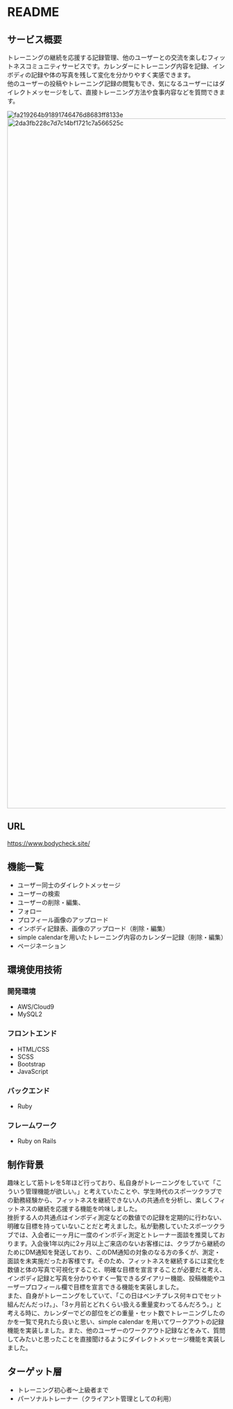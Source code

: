 # README

## サービス概要
トレーニングの継続を応援する記録管理、他のユーザーとの交流を楽しむフィットネスコミュニティサービスです。カレンダーにトレーニング内容を記録、インボディの記録や体の写真を残して変化を分かりやすく実感できます。  
他のユーザーの投稿やトレーニング記録の閲覧もでき、気になるユーザーにはダイレクトメッセージをして、直接トレーニング方法や食事内容などを質問できます。

![fa219264b91891746476d8683ff8133e](https://user-images.githubusercontent.com/75208489/104284795-f6d7f180-54f5-11eb-8f00-600a1e6b2178.jpg)
<img width="1588" alt="2da3fb228c7d7c14bf1721c7a566525c" src="https://user-images.githubusercontent.com/75208489/104286766-dc534780-54f8-11eb-8a9b-4a4359411397.png">

## URL
https://www.bodycheck.site/
## 機能一覧
* ユーザー同士のダイレクトメッセージ
* ユーザーの検索
* ユーザーの削除・編集、
* フォロー
* プロフィール画像のアップロード
* インボディ記録表、画像のアップロード（削除・編集）
* simple calendarを用いたトレーニング内容のカレンダー記録（削除・編集）
* ページネーション

## 環境使用技術

### 開発環境
* AWS/Cloud9
* MySQL2

### フロントエンド
* HTML/CSS
* SCSS
* Bootstrap
* JavaScript

### バックエンド
* Ruby

### フレームワーク
* Ruby on Rails

## 制作背景
趣味として筋トレを5年ほど行っており、私自身がトレーニングをしていて「こういう管理機能が欲しい。」と考えていたことや、学生時代のスポーツクラブでの勤務経験から、フィットネスを継続できない人の共通点を分析し、楽しくフィットネスの継続を応援する機能を吟味しました。  
挫折する人の共通点はインボディ測定などの数値での記録を定期的に行わない、明確な目標を持っていないことだと考えました。私が勤務していたスポーツクラブでは、入会者に一ヶ月に一度のインボディ測定とトレーナー面談を推奨しております。入会後1年以内に2ヶ月以上ご来店のないお客様には、クラブから継続のためにDM通知を発送しており、このDM通知の対象のなる方の多くが、測定・面談を未実施だったお客様です。そのため、フィットネスを継続するには変化を数値と体の写真で可視化すること、明確な目標を宣言することが必要だと考え、インボディ記録と写真を分かりやすく一覧できるダイアリー機能、投稿機能やユーザープロフィール欄で目標を宣言できる機能を実装しました。  
また、自身がトレーニングをしていて、「この日はベンチプレス何キロでセット組んだんだっけ。」、「3ヶ月前とどれくらい扱える重量変わってるんだろう。」と考える時に、カレンダーでどの部位をどの重量・セット数でトレーニングしたのかを一覧で見れたら良いと思い、simple calendar を用いてワークアウトの記録機能を実装しました。また、他のユーザーのワークアウト記録などをみて、質問してみたいと思ったことを直接聞けるようにダイレクトメッセージ機能を実装しました。

## ターゲット層
* トレーニング初心者〜上級者まで
* パーソナルトレーナー（クライアント管理としての利用）

